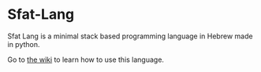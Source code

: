# Sfat-Lang
Sfat Lang is a minimal stack based programming language in Hebrew made in python.

Go to [the wiki](https://github.com/dr-flimflam/-Sfat-Lang/wiki) to learn how to use this language.
